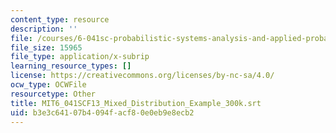 ```yaml
---
content_type: resource
description: ''
file: /courses/6-041sc-probabilistic-systems-analysis-and-applied-probability-fall-2013/b3e3c64107b4094facf80e0eb9e8ecb2_MIT6_041SCF13_Mixed_Distribution_Example_300k.srt
file_size: 15965
file_type: application/x-subrip
learning_resource_types: []
license: https://creativecommons.org/licenses/by-nc-sa/4.0/
ocw_type: OCWFile
resourcetype: Other
title: MIT6_041SCF13_Mixed_Distribution_Example_300k.srt
uid: b3e3c641-07b4-094f-acf8-0e0eb9e8ecb2
---
```

